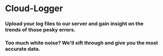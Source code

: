 # Cloud-Logger

### Upload your log files to our server and gain insight on the trends of those pesky errors. 
### Too much white noise? We'll sift through and give you the most accurate data.
